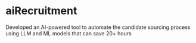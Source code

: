 # aiRecruitment
Developed an AI-powered tool to automate the candidate sourcing process using LLM and ML models that can save 20+ hours
